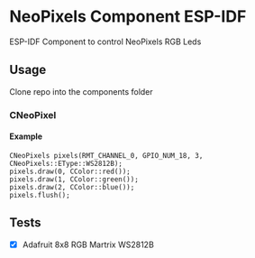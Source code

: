 # NeoPixels Component ESP-IDF
ESP-IDF Component to control NeoPixels RGB Leds

## Usage
Clone repo into the components folder

### CNeoPixel

#### Example
```
CNeoPixels pixels(RMT_CHANNEL_0, GPIO_NUM_18, 3, CNeoPixels::EType::WS2812B);
pixels.draw(0, CColor::red());
pixels.draw(1, CColor::green());
pixels.draw(2, CColor::blue());
pixels.flush();
```

## Tests
- [x] Adafruit 8x8 RGB Martrix WS2812B 
